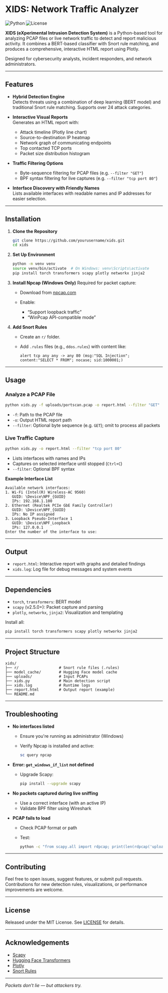 # XIDS: Network Traffic Analyzer

![Python](https://img.shields.io/badge/Python-3.8+-blue.svg)
![License](https://img.shields.io/badge/License-MIT-green.svg)

**XIDS (eXperimental Intrusion Detection System)** is a Python-based tool for analyzing PCAP files or live network traffic to detect and report malicious activity. It combines a BERT-based classifier with Snort rule matching, and produces a comprehensive, interactive HTML report using Plotly.

Designed for cybersecurity analysts, incident responders, and network administrators.

---

## Features

- **Hybrid Detection Engine**  
  Detects threats using a combination of deep learning (BERT model) and traditional Snort rule matching. Supports over 24 attack categories.

- **Interactive Visual Reports**  
  Generates an HTML report with:
  - Attack timeline (Plotly line chart)
  - Source-to-destination IP heatmap
  - Network graph of communicating endpoints
  - Top contacted TCP ports
  - Packet size distribution histogram

- **Traffic Filtering Options**  
  - Byte-sequence filtering for PCAP files (e.g. `--filter "GET"`)
  - BPF syntax filtering for live captures (e.g. `--filter "tcp port 80"`)

- **Interface Discovery with Friendly Names**  
  Lists available interfaces with readable names and IP addresses for easier selection.

---

## Installation

1. **Clone the Repository**
   ```bash
   git clone https://github.com/yourusername/xids.git
   cd xids
2. **Set Up Environment**

   ```bash
   python -m venv venv
   source venv/bin/activate  # On Windows: venv\Scripts\activate
   pip install torch transformers scapy plotly networkx jinja2
   ```

3. **Install Npcap (Windows Only)**
   Required for packet capture:

   * Download from [npcap.com](https://npcap.com/)
   * Enable:

     * “Support loopback traffic”
     * “WinPcap API-compatible mode”

4. **Add Snort Rules**

   * Create an `r/` folder.
   * Add `.rules` files (e.g., `ddos.rules`) with content like:

     ```
     alert tcp any any -> any 80 (msg:"SQL Injection"; content:"SELECT * FROM"; nocase; sid:1000001;)
     ```

---

## Usage

### Analyze a PCAP File

```bash
python xids.py -f uploads/portscan.pcap -o report.html --filter "GET"
```

* `-f`: Path to the PCAP file
* `-o`: Output HTML report path
* `--filter`: Optional byte sequence (e.g. `GET`); omit to process all packets

### Live Traffic Capture

```bash
python xids.py -o report.html --filter "tcp port 80"
```

* Lists interfaces with names and IPs
* Captures on selected interface until stopped (`Ctrl+C`)
* `--filter`: Optional BPF syntax

**Example Interface List**

```
Available network interfaces:
1. Wi-Fi (Intel(R) Wireless-AC 9560)
   GUID: \Device\NPF_{GUID}
   IPs: 192.168.1.100
2. Ethernet (Realtek PCIe GbE Family Controller)
   GUID: \Device\NPF_{GUID}
   IPs: No IP assigned
3. Loopback Pseudo-Interface 1
   GUID: \Device\NPF_Loopback
   IPs: 127.0.0.1
Enter the number of the interface to use:
```

---

## Output

* `report.html`: Interactive report with graphs and detailed findings
* `xids.log`: Log file for debug messages and system events

---

## Dependencies

* `torch`, `transformers`: BERT model
* `scapy` (v2.5.0+): Packet capture and parsing
* `plotly`, `networkx`, `jinja2`: Visualization and templating

Install all:

```bash
pip install torch transformers scapy plotly networkx jinja2
```

---

## Project Structure

```
xids/
├── r/                  # Snort rule files (.rules)
├── model_cache/        # Hugging Face model cache
├── uploads/            # Input PCAPs
├── xids.py             # Main detection script
├── xids.log            # Runtime logs
├── report.html         # Output report (example)
└── README.md
```

---

## Troubleshooting

* **No interfaces listed**

  * Ensure you're running as administrator (Windows)
  * Verify Npcap is installed and active:

    ```powershell
    sc query npcap
    ```

* **Error: `get_windows_if_list` not defined**

  * Upgrade Scapy:

    ```bash
    pip install --upgrade scapy
    ```

* **No packets captured during live sniffing**

  * Use a correct interface (with an active IP)
  * Validate BPF filter using Wireshark

* **PCAP fails to load**

  * Check PCAP format or path
  * Test:

    ```bash
    python -c "from scapy.all import rdpcap; print(len(rdpcap('uploads/portscan.pcap')))"
    ```

---

## Contributing

Feel free to open issues, suggest features, or submit pull requests. Contributions for new detection rules, visualizations, or performance improvements are welcome.

---

## License

Released under the MIT License. See [LICENSE](LICENSE) for details.

---

## Acknowledgements

* [Scapy](https://scapy.net/)
* [Hugging Face Transformers](https://huggingface.co/)
* [Plotly](https://plotly.com/python/)
* [Snort Rules](https://www.snort.org/downloads)

---

*Packets don’t lie — but attackers try.*

```
